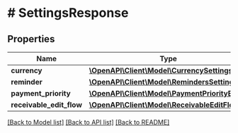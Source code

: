 # # SettingsResponse

## Properties

Name | Type | Description | Notes
------------ | ------------- | ------------- | -------------
**currency** | [**\OpenAPI\Client\Model\CurrencySettings**](CurrencySettings.md) |  | [optional]
**reminder** | [**\OpenAPI\Client\Model\RemindersSettings**](RemindersSettings.md) |  | [optional]
**payment_priority** | [**\OpenAPI\Client\Model\PaymentPriorityEnum**](PaymentPriorityEnum.md) |  | [optional]
**receivable_edit_flow** | [**\OpenAPI\Client\Model\ReceivableEditFlow**](ReceivableEditFlow.md) |  | [optional]

[[Back to Model list]](../../README.md#models) [[Back to API list]](../../README.md#endpoints) [[Back to README]](../../README.md)
